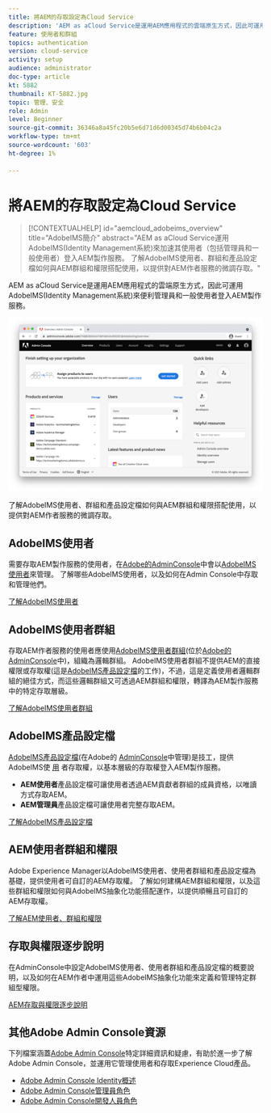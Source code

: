 ```yaml
---
title: 將AEM的存取設定為Cloud Service
description: 'AEM as aCloud Service是運用AEM應用程式的雲端原生方式，因此可運用AdobeIMS(Identity Management系統)來方便管理員和一般使用者登入AEM製作服務。 了解AdobeIMS使用者、使用者群組和產品設定檔如何與AEM群組和權限搭配使用，以提供AEM作者的特定存取權。  '
feature: 使用者和群組
topics: authentication
version: cloud-service
activity: setup
audience: administrator
doc-type: article
kt: 5882
thumbnail: KT-5882.jpg
topic: 管理、安全
role: Admin
level: Beginner
source-git-commit: 36346a8a45fc20b5e6d71d6d00345d74b6b04c2a
workflow-type: tm+mt
source-wordcount: '603'
ht-degree: 1%

---
```



# 將AEM的存取設定為Cloud Service

>[!CONTEXTUALHELP]
>id="aemcloud_adobeims_overview"
>title="AdobeIMS簡介"
>abstract="AEM as aCloud Service運用AdobeIMS(Identity Management系統)來加速其使用者（包括管理員和一般使用者）登入AEM製作服務。 了解AdobeIMS使用者、群組和產品設定檔如何與AEM群組和權限搭配使用，以提供對AEM作者服務的微調存取。"

AEM as aCloud Service是運用AEM應用程式的雲端原生方式，因此可運用AdobeIMS(Identity Management系統)來便利管理員和一般使用者登入AEM製作服務。

![Adobe Admin Console](./assets/hero.png)

了解AdobeIMS使用者、群組和產品設定檔如何與AEM群組和權限搭配使用，以提供對AEM作者服務的微調存取。

## AdobeIMS使用者

需要存取AEM製作服務的使用者，在[Adobe的AdminConsole](https://adminconsole.adobe.com)中會以[AdobeIMS使用者](https://helpx.adobe.com/tw/enterprise/using/set-up-identity.html)來管理。 了解哪些AdobeIMS使用者，以及如何在Admin Console中存取和管理他們。

[了解AdobeIMS使用者](./adobe-ims-users.md)

## AdobeIMS使用者群組

存取AEM作者服務的使用者應使用[AdobeIMS使用者群組](https://helpx.adobe.com/enterprise/using/user-groups.html)(位於[Adobe的AdminConsole](https://adminconsole.adobe.com)中)，組織為邏輯群組。 AdobeIMS使用者群組不提供AEM的直接權限或存取權(這是[AdobeIMS產品設定檔](#adobe-ims-product-profiles)的工作)，不過，這是定義使用者邏輯群組的絕佳方式，而這些邏輯群組又可透過AEM群組和權限，轉譯為AEM製作服務中的特定存取層級。

[了解AdobeIMS使用者群組](./adobe-ims-user-groups.md)

## AdobeIMS產品設定檔

[AdobeIMS產品設定檔](https://helpx.adobe.com/enterprise/using/manage-permissions-and-roles.html)(在Adobe的 [AdminConsole](https://adminconsole.adobe.com)中管理)是技工，提供AdobeIMS使 [用](#adobe-ims-users) 者存取權，以基本層級的存取權登入AEM製作服務。

+ __AEM使用者__&#x200B;產品設定檔可讓使用者透過AEM貢獻者群組的成員資格，以唯讀方式存取AEM。
+ __AEM管理員__&#x200B;產品設定檔可讓使用者完整存取AEM。

[了解AdobeIMS產品設定檔](./adobe-ims-product-profiles.md)

## AEM使用者群組和權限

Adobe Experience Manager以AdobeIMS使用者、使用者群組和產品設定檔為基礎，提供使用者可自訂的AEM存取權。 了解如何建構AEM群組和權限，以及這些群組和權限如何與AdobeIMS抽象化功能搭配運作，以提供順暢且可自訂的AEM存取權。

[了解AEM使用者、群組和權限](./aem-users-groups-and-permissions.md)

## 存取與權限逐步說明

在AdminConsole中設定AdobeIMS使用者、使用者群組和產品設定檔的概要說明，以及如何在AEM作者中運用這些AdobeIMS抽象化功能來定義和管理特定群組型權限。

[AEM存取與權限逐步說明](./walk-through.md)

## 其他Adobe Admin Console資源

下列檔案涵蓋[Adobe Admin Console](https://adminconsole.adobe.com)特定詳細資訊和疑慮，有助於進一步了解Adobe Admin Console，並運用它管理使用者和存取Experience Cloud產品。

+ [Adobe Admin Console Identity概述](https://helpx.adobe.com/enterprise/using/identity.html)
+ [Adobe Admin Console管理員角色](https://helpx.adobe.com/enterprise/using/admin-roles.html)
+ [Adobe Admin Console開發人員角色](https://helpx.adobe.com/enterprise/using/manage-developers.html)
